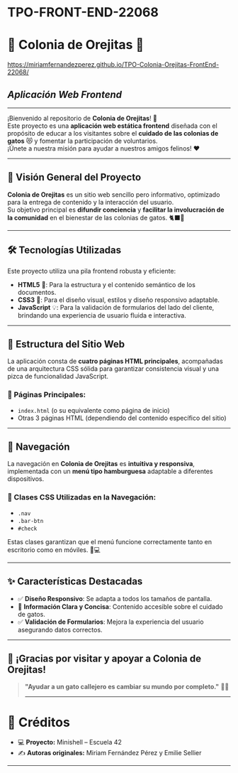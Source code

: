 # TPO-FRONT-END-22068

# 🐾 **Colonia de Orejitas** 🐾
https://miriamfernandezperez.github.io/TPO-Colonia-Orejitas-FrontEnd-22068/

## *Aplicación Web Frontend*
---
¡Bienvenido al repositorio de **Colonia de Orejitas**! 🎉  
Este proyecto es una **aplicación web estática frontend** diseñada con el propósito de educar a los visitantes sobre el **cuidado de las colonias de gatos** 😻 y fomentar la participación de voluntarios.  
¡Únete a nuestra misión para ayudar a nuestros amigos felinos! ❤️

---

## 🚀 **Visión General del Proyecto**

**Colonia de Orejitas** es un sitio web sencillo pero informativo, optimizado para la entrega de contenido y la interacción del usuario.  
Su objetivo principal es **difundir conciencia** y **facilitar la involucración de la comunidad** en el bienestar de las colonias de gatos. 🐈‍⬛🌿

---

## 🛠️ **Tecnologías Utilizadas**

Este proyecto utiliza una pila frontend robusta y eficiente:

- **HTML5** 📄: Para la estructura y el contenido semántico de los documentos.
- **CSS3** 🎨: Para el diseño visual, estilos y diseño responsivo adaptable.
- **JavaScript** 💡: Para la validación de formularios del lado del cliente, brindando una experiencia de usuario fluida e interactiva.

---

## 📁 **Estructura del Sitio Web**

La aplicación consta de **cuatro páginas HTML principales**, acompañadas de una arquitectura CSS sólida para garantizar consistencia visual y una pizca de funcionalidad JavaScript.

### 📄 Páginas Principales:

- `index.html` (o su equivalente como página de inicio)
- Otras 3 páginas HTML (dependiendo del contenido específico del sitio)

---

## 🧭 **Navegación**

La navegación en **Colonia de Orejitas** es **intuitiva y responsiva**, implementada con un **menú tipo hamburguesa** adaptable a diferentes dispositivos.

### 🔧 Clases CSS Utilizadas en la Navegación:

- `.nav`
- `.bar-btn`
- `#check`

Estas clases garantizan que el menú funcione correctamente tanto en escritorio como en móviles. 📱💻

---

## ✨ **Características Destacadas**

- ✅ **Diseño Responsivo**: Se adapta a todos los tamaños de pantalla.
- 🧼 **Información Clara y Concisa**: Contenido accesible sobre el cuidado de gatos.
- ✅ **Validación de Formularios**: Mejora la experiencia del usuario asegurando datos correctos.

---

## 💖 ¡Gracias por visitar y apoyar a Colonia de Orejitas!

> **"Ayudar a un gato callejero es cambiar su mundo por completo."** 🐾✨
>
> ---

# 📝 Créditos

- 💻 **Proyecto:** Minishell – Escuela 42  
- ✍️ **Autoras originales:** Miriam Fernández Pérez y Emilie Sellier

---
